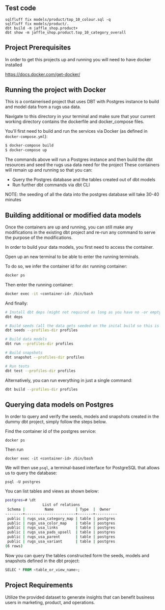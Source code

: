 ## Test code
```
sqlfluff fix models/product/top_10_colour.sql -q
sqlfluff fix models/product/.
dbt build -m jaffle_shop.product+
dbt show -m jaffle_shop.product.top_10_category_overall
```


## Project Prerequisites

In order to get this projects up and running you will need to have docker installed

https://docs.docker.com/get-docker/

## Running the project with Docker
This is a containerised project that uses DBT with Postgres instance to build and model data from a rugs usa data.

Navigate to this directory in your terminal and make sure that your current working directory contains the dockerfile and docker_compose files.

You'll first need to build and run the services via Docker (as defined in `docker-compose.yml`):
```bash
$ docker-compose build
$ docker-compose up
```

The commands above will run a Postgres instance and then build the dbt resources and seed the rugs usa data need for the project These containers will remain up and running so that you can:
- Query the Postgres database and the tables created out of dbt models
- Run further dbt commands via dbt CLI

NOTE: the seeding of all the data into the postgres database will take 30-40 minutes


## Building additional or modified data models
Once the containers are up and running, you can still make any modifications in the existing dbt project 
and re-run any command to serve the purpose of the modifications. 

In order to build your data models, you first need to access the container.

Open up an new terminal to be able to enter the running terminals.

To do so, we infer the container id for `dbt` running container:
```bash
docker ps
```

Then enter the running container:
```bash
docker exec -it <container-id> /bin/bash
```

And finally:

```bash
# Install dbt deps (might not required as long as you have no -or empty- `dbt_packages.yml` file)
dbt deps

# Build seeds (all the data gets seeded on the inital build so this is also not required)
dbt seeds --profiles-dir profiles

# Build data models
dbt run --profiles-dir profiles

# Build snapshots
dbt snapshot --profiles-dir profiles

# Run tests
dbt test --profiles-dir profiles
```

Alternatively, you can run everything in just a single command:

```bash
dbt build --profiles-dir profiles
```

## Querying  data models on Postgres
In order to query and verify the seeds, models and snapshots created in the dummy dbt project, simply follow the 
steps below. 

Find the container id of the postgres service:
```commandline
docker ps 
```

Then run 
```commandline
docker exec -it <container-id> /bin/bash

```

We will then use `psql`, a terminal-based interface for PostgreSQL that allows us to query the database:
```commandline
psql -U postgres
```

You can list tables and views as shown below:
```bash
postgres=# \dt
                 List of relations
 Schema |         Name          | Type  |  Owner   
--------+-----------------------+-------+----------
 public | rugs_usa_category_map | table | postgres
 public | rugs_usa_color_map    | table | postgres
 public | rugs_usa_links        | table | postgres
 public | rugs_usa_pads_upsell  | table | postgres
 public | rugs_usa_parent       | table | postgres
 public | rugs_usa_variant      | table | postgres
(6 rows)

```

Now you can query the tables constructed form the seeds, models and snapshots defined in the dbt project:
```sql
SELEC * FROM <table_or_view_name>;
```
## Project Requirements

Utilize the provided dataset to generate insights that can benefit business users in marketing, product, and operations.



